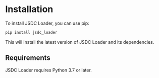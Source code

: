 # Installation

To install JSDC Loader, you can use pip:

```bash
pip install jsdc_loader
```

This will install the latest version of JSDC Loader and its dependencies.

## Requirements

JSDC Loader requires Python 3.7 or later.
